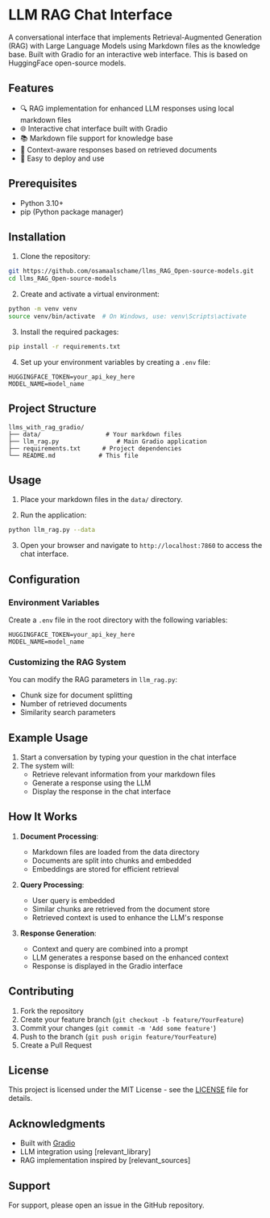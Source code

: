 # LLM RAG Chat Interface

A conversational interface that implements Retrieval-Augmented Generation (RAG) with Large Language Models using Markdown files as the knowledge base. Built with Gradio for an interactive web interface. This is based on HuggingFace open-source models.

## Features

- 🔍 RAG implementation for enhanced LLM responses using local markdown files
- 🌐 Interactive chat interface built with Gradio
- 📚 Markdown file support for knowledge base
- 💾 Context-aware responses based on retrieved documents
- 🚀 Easy to deploy and use

## Prerequisites

- Python 3.10+
- pip (Python package manager)

## Installation

1. Clone the repository:
```bash
git https://github.com/osamaalschame/llms_RAG_Open-source-models.git
cd llms_RAG_Open-source-models
```

2. Create and activate a virtual environment:
```bash
python -m venv venv
source venv/bin/activate  # On Windows, use: venv\Scripts\activate
```

3. Install the required packages:
```bash
pip install -r requirements.txt
```

4. Set up your environment variables by creating a `.env` file:
```env
HUGGINGFACE_TOKEN=your_api_key_here
MODEL_NAME=model_name
```

## Project Structure

```
llms_with_rag_gradio/
├── data/                  # Your markdown files
├── llm_rag.py                # Main Gradio application
├── requirements.txt      # Project dependencies
└── README.md            # This file
```

## Usage

1. Place your markdown files in the `data/` directory.

2. Run the application:
```bash
python llm_rag.py --data
```

3. Open your browser and navigate to `http://localhost:7860` to access the chat interface.

## Configuration

### Environment Variables

Create a `.env` file in the root directory with the following variables:

```env
HUGGINGFACE_TOKEN=your_api_key_here
MODEL_NAME=model_name
```

### Customizing the RAG System

You can modify the RAG parameters in `llm_rag.py`:

- Chunk size for document splitting
- Number of retrieved documents
- Similarity search parameters

## Example Usage

1. Start a conversation by typing your question in the chat interface
2. The system will:
   - Retrieve relevant information from your markdown files
   - Generate a response using the LLM
   - Display the response in the chat interface

## How It Works

1. **Document Processing**:
   - Markdown files are loaded from the data directory
   - Documents are split into chunks and embedded
   - Embeddings are stored for efficient retrieval

2. **Query Processing**:
   - User query is embedded
   - Similar chunks are retrieved from the document store
   - Retrieved context is used to enhance the LLM's response

3. **Response Generation**:
   - Context and query are combined into a prompt
   - LLM generates a response based on the enhanced context
   - Response is displayed in the Gradio interface

## Contributing

1. Fork the repository
2. Create your feature branch (`git checkout -b feature/YourFeature`)
3. Commit your changes (`git commit -m 'Add some feature'`)
4. Push to the branch (`git push origin feature/YourFeature`)
5. Create a Pull Request

## License

This project is licensed under the MIT License - see the [LICENSE](LICENSE) file for details.

## Acknowledgments

- Built with [Gradio](https://gradio.app/)
- LLM integration using [relevant_library]
- RAG implementation inspired by [relevant_sources]

## Support

For support, please open an issue in the GitHub repository.